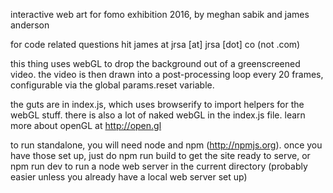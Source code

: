 interactive web art for fomo exhibition 2016, by meghan sabik and james anderson

for code related questions hit james at jrsa [at] jrsa [dot] co (not .com)

this thing uses webGL to drop the background out of a greenscreened video. the video is then drawn into a post-processing loop every 20 frames, configurable via the global params.reset variable.

the guts are in index.js, which uses browserify to import helpers for the webGL stuff. there is also a lot of naked webGL in the index.js file. learn more about openGL at http://open.gl

to run standalone, you will need node and npm (http://npmjs.org). once you have those set up, just do npm run build to get the site ready to serve, or npm run dev to run a node web server in the current directory (probably easier unless you already have a local web server set up)